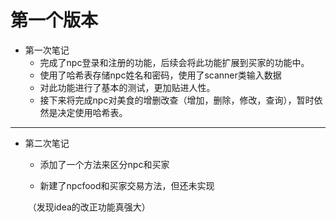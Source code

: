 # 第一个版本

- 第一次笔记
  - 完成了npc登录和注册的功能，后续会将此功能扩展到买家的功能中。
  - 使用了哈希表存储npc姓名和密码，使用了scanner类输入数据
  - 对此功能进行了基本的测试，更加贴进人性。
  - 接下来将完成npc对美食的增删改查（增加，删除，修改，查询），暂时依然是决定使用哈希表。

*******

- 第二次笔记

  * 添加了一个方法来区分npc和买家

  * 新建了npcfood和买家交易方法，但还未实现

  ​       （发现idea的改正功能真强大）